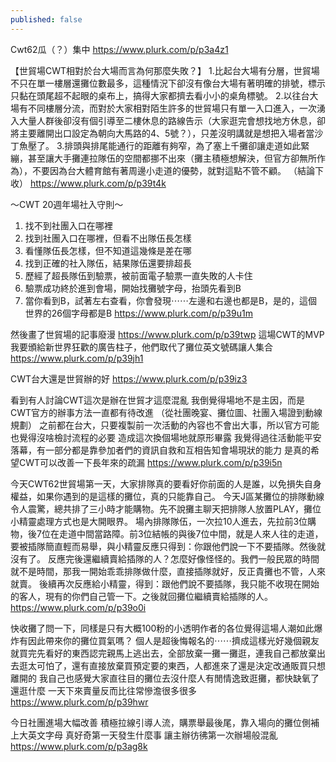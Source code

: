 ```yaml
---
published: false
---
```

Cwt62瓜（？）集中
https://www.plurk.com/p/p3a4z1

【世貿場CWT相對於台大場而言為何那麼失敗？】
1.比起台大場有分層，世貿場不只在單一樓層還攤位數最多，這種情況下卻沒有像台大場有著明確的排號，標示只黏在頭尾超不起眼的桌布上，搞得大家都擠去看小小的桌角標號。
2.以往台大場有不同樓層分流，而對於大家相對陌生許多的世貿場只有單一入口進入，一次湧入大量人群後卻沒有個引導至二樓休息的路線告示（大家逛完會想找地方休息，卻將主要離開出口設定為朝向大馬路的4、5號？），只差沒明講就是想把入場者當沙丁魚壓了。
3.排頭與排尾能通行的距離有夠窄，為了塞上千攤卻讓走道如此緊繃，甚至讓大手攤連拉隊伍的空間都挪不出來（攤主積極想解決，但官方卻無所作為），不要因為台大體育館有著周邊小走道的優勢，就對這點不管不顧。
（結論下收）
https://www.plurk.com/p/p39t4k

～CWT 20週年場社入守則～
1. 找不到社團入口在哪裡
2. 找到社團入口在哪裡，但看不出隊伍長怎樣
3. 看懂隊伍長怎樣，但不知道這幾條是差在哪
4. 找到正確的社入隊伍，結果隊伍還要排超長
5. 歷經了超長隊伍到驗票，被前面電子驗票一直失敗的人卡住
6. 驗票成功終於進到會場，開始找攤號字母，抬頭先看到B
7. 當你看到B，試著左右查看，你會發現⋯⋯左邊和右邊也都是B，是的，這個世界的26個字母都是B
https://www.plurk.com/p/p39u1m

然後畫了世貿場的記事廢漫
https://www.plurk.com/p/p39twp
這場CWT的MVP我要頒給新世界狂歡的廣告柱子，他們取代了攤位英文號碼讓人集合
https://www.plurk.com/p/p39jh1

CWT台大還是世貿辦的好
https://www.plurk.com/p/p39iz3

看到有人討論CWT這次是辦在世貿才這麼混亂
我倒覺得場地不是主因，而是CWT官方的辦事方法一直都有待改進
（從社團晚宴、攤位圖、社團入場證到動線規劃）
之前都在台大，只要複製前一次活動的內容也不會出大事，所以官方可能也覺得沒啥檢討流程的必要
造成這次換個場地就原形畢露
我覺得過往活動能平安落幕，有一部分都是靠參加者們的資訊自救和互相告知會場現狀的能力
是真的希望CWT可以改善一下長年來的疏漏
https://www.plurk.com/p/p39i5n

今天CWT62世貿場第一天，大家排隊真的要看好你前面的人是誰，以免損失自身權益，如果你遇到的是這樣的攤位，真的只能靠自己。
今天J區某攤位的排隊動線令人震驚，總共排了三小時才能購物。先不說攤主聊天把排隊人放置PLAY，攤位小精靈處理方式也是大開眼界。
場內排隊隊伍，一次拉10人進去，先拉前3位購物，後7位在走道中間當路障。前3位結帳的與後7位中間，就是人來人往的走道，要被插隊簡直輕而易舉，與小精靈反應只得到：你跟他們說一下不要插隊。然後就沒有了。
反應完後還繼續賣給插隊的人？怎麼好像怪怪的。我們一般民眾的時間就不是時間，那我一開始乖乖排隊做什麼，直接插隊就好，反正貴攤也不管，人來就賣。
後續再次反應給小精靈，得到：跟他們說不要插隊，我只能不收現在開始的客人，現有的你們自己管一下。之後就回攤位繼續賣給插隊的人。
https://www.plurk.com/p/p39o0i

快收攤了問一下，同樣是只有大概100粉的小透明作者的各位覺得這場人潮如此爆炸有因此帶來你的攤位買氣嗎？
個人是超後悔報名的⋯⋯擠成這樣光好幾個親友就買完先看好的東西認完親馬上逃出去，全部放棄一攤一攤逛，連我自己都放棄出去逛太可怕了，還有直接放棄買預定要的東西，人都進來了還是決定改通販買只想離開的
我自己也感覺大家直往目的攤位去沒什麼人有閒情逸致逛攤，都快缺氧了還逛什麼
一天下來賣量反而比往常慘澹很多很多
https://www.plurk.com/p/p39hwr

今日社團進場大幅改善 
積極拉線引導人流，購票舉最後尾，靠入場向的攤位側補上大英文字母
真好奇第一天發生什麼事 讓主辦彷彿第一次辦場般混亂
https://www.plurk.com/p/p3ag8k